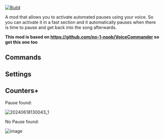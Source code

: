 [![Build](https://github.com/no-1-noob/PauseCommander/actions/workflows/createbuild.yaml/badge.svg?branch=master)](https://github.com/no-1-noob/PauseCommander/actions/workflows/createbuild.yaml)

A mod that allows you to activate automated pauses using your voice. So you can activate it in a fast section and it automatically pauses when there is time to pause and get back into the song afterwards.

<b>This mod is based on https://github.com/no-1-noob/VoiceCommander so get this one too</b>

## Commands

## Settings

## Counters+

Pause found:

![20240618130043_1](https://github.com/no-1-noob/PauseCommander/assets/91905916/d3163f2f-8abc-4a69-9174-14a39e691a1b)


No Pause found:

![image](https://github.com/no-1-noob/PauseCommander/assets/91905916/7b132e95-0c0f-4083-b2fe-7a14fddb447f)

